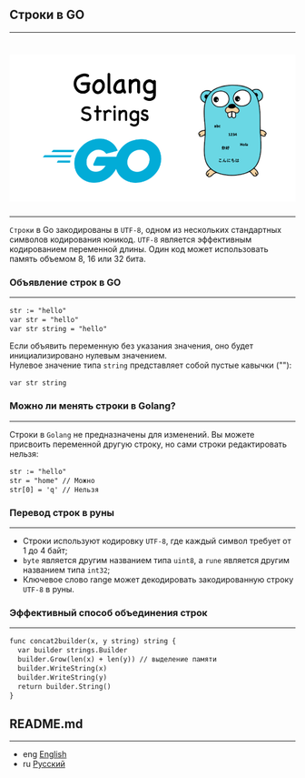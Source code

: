 ## Строки в GO
***
<h1 align="center"><img class="goldT" src="../../img/strings.png"></h1>

***

`Строки` в Go закодированы в `UTF-8`, одном из нескольких стандартных символов кодирования юникод.
`UTF-8` является эффективным кодированием переменной длины. Один код может использовать память объемом 8, 16 или 32 бита.
### Объявление строк в GO
***

```golang
str := "hello"
var str = "hello"
var str string = "hello"
```
Если объявить переменную без указания значения,
оно будет инициализировано нулевым значением.  
Нулевое значение типа `string` представляет собой пустые кавычки (""):
```golang
var str string
```

### Можно ли менять строки в Golang?
***

Строки в `Golang` не предназначены для изменений.
Вы можете присвоить переменной другую строку, но
сами строки редактировать нельзя:
```golang
str := "hello"
str = "home" // Можно
str[0] = 'q' // Нельзя
```

### Перевод строк в руны
***

- Строки используют кодировку `UTF-8`, где каждый символ требует
  от 1 до 4 байт;
- `byte` является другим названием типа `uint8`, a `rune` является другим названием типа `int32`;
- Ключевое слово range может декодировать закодированную строку `UTF-8` в руны.

### Эффективный способ объединения строк
***

```golang
func concat2builder(x, y string) string {
  var builder strings.Builder
  builder.Grow(len(x) + len(y)) // выделение памяти
  builder.WriteString(x)
  builder.WriteString(y)
  return builder.String()
}
```

## README.md
***

- eng [English](https://github.com/lumorow/golang-interview-preparation/blob/main/Basic/string/README.md)
- ru [Русский](https://github.com/lumorow/golang-interview-preparation/blob/main/Basic/string/README.ru.md)